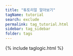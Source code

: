 ```yaml
---
title: "튜토리얼 알아보기"
tagName: tutorial
search: exclude
permalink: tag_tutorial.html
sidebar: tag_sidebar
folder: tags
---
```

{% include taglogic.html %}

